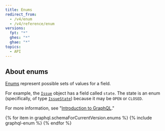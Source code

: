 ```yaml
---
title: Enums
redirect_from:
  - /v4/enum
  - /v4/reference/enum
versions:
  fpt: "*"
  ghes: "*"
  ghae: "*"
topics:
  - API
---
```


## About enums

[Enums](https://graphql.github.io/graphql-spec/June2018/#sec-Enums) represent possible sets of values for a field.

For example, the [`Issue`](/graphql/reference/objects#issue) object has a field called `state`. The state is an enum (specifically, of type [`IssueState`](/graphql/reference/enums#issuestate)) because it may be `OPEN` or `CLOSED`.

For more information, see "[Introduction to GraphQL](/graphql/guides/introduction-to-graphql)."

{% for item in graphql.schemaForCurrentVersion.enums %}
{% include graphql-enum %}
{% endfor %}
